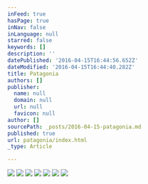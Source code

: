```yaml
---
inFeed: true
hasPage: true
inNav: false
inLanguage: null
starred: false
keywords: []
description: ''
datePublished: '2016-04-15T16:44:56.652Z'
dateModified: '2016-04-15T16:44:40.282Z'
title: Patagonia
authors: []
publisher:
  name: null
  domain: null
  url: null
  favicon: null
author: []
sourcePath: _posts/2016-04-15-patagonia.md
published: true
url: patagonia/index.html
_type: Article

---
```

![](https://the-grid-user-content.s3-us-west-2.amazonaws.com/a74c2b19-96b0-4722-9b1f-e7ea33a7c43f.jpg)
![](https://the-grid-user-content.s3-us-west-2.amazonaws.com/789e4966-67f8-4b3c-a87b-c40319b5864b.jpg)
![](https://the-grid-user-content.s3-us-west-2.amazonaws.com/4841aae3-4575-46fc-9cda-2940095b5238.jpg)
![](https://the-grid-user-content.s3-us-west-2.amazonaws.com/887b093f-e2bd-45e7-9f28-005ecadaffd9.jpg)
![](https://the-grid-user-content.s3-us-west-2.amazonaws.com/7f67ddb0-43e5-4fe3-bfc2-8744a77a3b66.jpg)
![](https://the-grid-user-content.s3-us-west-2.amazonaws.com/5ff2b71c-dbb0-4b3e-91b9-0f503190f0fd.jpg)
![](https://the-grid-user-content.s3-us-west-2.amazonaws.com/cd186c65-4b6c-40ac-9d42-f248d66139c5.jpg)